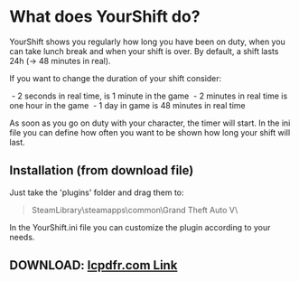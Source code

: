 # What does YourShift do?



YourShift shows you regularly how long you have been on duty, when you can take lunch break and when your shift is over.
By default, a shift lasts 24h (-> 48 minutes in real).


If you want to change the duration of your shift consider:



 - 2 seconds in real time, is 1 minute in the game
 - 2 minutes in real time is one hour in the game
 - 1 day in game is 48 minutes in real time



As soon as you go on duty with your character, the timer will start. In the ini file you can define how often you want to be shown
how long your shift will last. 



## Installation (from download file)
Just take the 'plugins' folder and drag them to:

> SteamLibrary\steamapps\common\Grand Theft Auto V\



In the YourShift.ini file you can customize the plugin according to your needs.

## DOWNLOAD: [lcpdfr.com Link](https://www.lcpdfr.com/downloads/gta5mods/scripts/45398-yourshift/ )